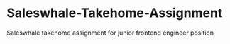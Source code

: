 # Saleswhale-Takehome-Assignment
Saleswhale takehome assignment for junior frontend engineer position
